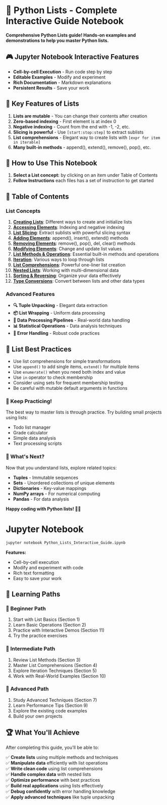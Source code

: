 # 🐍 Python Lists - Complete Interactive Guide Notebook
**Comprehensive Python Lists guide! Hands-on examples and demonstrations to help you master Python lists.**

## 🎮 Jupyter Notebook Interactive Features

- **Cell-by-cell Execution** - Run code step by step
- **Editable Examples** - Modify and experiment
- **Rich Documentation** - Markdown explanations
- **Persistent Results** - Save your work

## 🔑 Key Features of Lists

1. **Lists are mutable** - You can change their contents after creation
2. **Zero-based indexing** - First element is at index 0
3. **Negative indexing** - Count from the end with -1, -2, etc.
4. **Slicing is powerful** - Use `[start:stop:step]` to extract sublists
5. **List comprehensions** - Elegant way to create lists with `[expr for item in iterable]`
6. **Many built-in methods** - append(), extend(), remove(), pop(), etc.

## 🎯 How to Use This Notebook
1. **Select a List concept:** by clicking on an item under Table of Contents
2. **Follow Instructions** each files has a set of instruction to get started


## 📖 Table of Contents
### List Concepts

1. [**Creating Lists**](./Creating_Lists.ipynb): Different ways to create and initialize lists
2. [**Accessing Elements**](./Accessing_List_Items.ipynb): Indexing and negative indexing
3. [**List Slicing**](./List_Slicing.ipynb): Extract sublists with powerful slicing syntax
4. [**Adding Elements**](./Add_List_Items.ipynb): append(), insert(), extend() methods
5. [**Removing Elements**](./Removing_List_Items.ipynb): remove(), pop(), del, clear() methods
6. [**Modifying Elements**](./Modifying_List_Items.ipynb): Change and update list values
7. [**List Methods & Operations**](./List_Methods_Operations.ipynb): Essential built-in methods and operations
8. [**Iteration**](./Iterating_Through_Lists.ipynb): Various ways to loop through lists
9. [**List Comprehensions**](./List_Comprehensions.ipynb): Powerful one-liner list creation
10. [**Nested Lists**](./Nested_Lists.ipynb): Working with multi-dimensional data
11. [**Sorting & Reversing**](./Soring_Reversing_List.ipynb): Organize your data effectively
12. [**Type Conversions**](./Coverting_List.ipynb): Convert between lists and other data types

### Advanced Features

- **🔍 Tuple Unpacking** - Elegant data extraction
- **📦 List Wrapping** - Uniform data processing
- **🔄 Data Processing Pipelines** - Real-world data handling
- **📊 Statistical Operations** - Data analysis techniques
- **🎯 Error Handling** - Robust code practices

## 🚀 List Best Practices

- Use list comprehensions for simple transformations
- Use `append()` to add single items, `extend()` for multiple items
- Use `enumerate()` when you need both index and value
- Use `in` operator to check membership
- Consider using sets for frequent membership testing
- Be careful with mutable default arguments in functions

### 🎯 Keep Practicing!

The best way to master lists is through practice. Try building small projects using lists:
- Todo list manager
- Grade calculator
- Simple data analysis
- Text processing scripts

### 📖 What's Next?

Now that you understand lists, explore related topics:
- **Tuples** - Immutable sequences
- **Sets** - Unordered collections of unique elements  
- **Dictionaries** - Key-value mappings
- **NumPy arrays** - For numerical computing
- **Pandas** - For data analysis


**Happy coding with Python lists! 🐍✨**
















































# Jupyter Notebook

```bash
jupyter notebook Python_Lists_Interactive_Guide.ipynb
```

**Features:**
- Cell-by-cell execution
- Modify and experiment with code
- Rich text formatting
- Easy to save your work




## 🎯 Learning Paths

### 🌱 Beginner Path
1. Start with List Basics (Section 1)
2. Learn Basic Operations (Section 2)
3. Practice with Interactive Demos (Section 11)
4. Try the practice exercises

### 🌿 Intermediate Path
1. Review List Methods (Section 3)
2. Master List Comprehensions (Section 4)
3. Explore Iteration Techniques (Section 5)
4. Work with Real-World Examples (Section 10)

### 🌳 Advanced Path
1. Study Advanced Techniques (Section 7)
2. Learn Performance Tips (Section 9)
3. Explore the existing code examples
4. Build your own projects



## 🏆 What You'll Achieve

After completing this guide, you'll be able to:

✅ **Create lists** using multiple methods and techniques  
✅ **Manipulate data** efficiently with list operations  
✅ **Write clean code** using list comprehensions  
✅ **Handle complex data** with nested lists  
✅ **Optimize performance** with best practices  
✅ **Build real applications** using lists effectively  
✅ **Debug confidently** with error handling knowledge  
✅ **Apply advanced techniques** like tuple unpacking  

